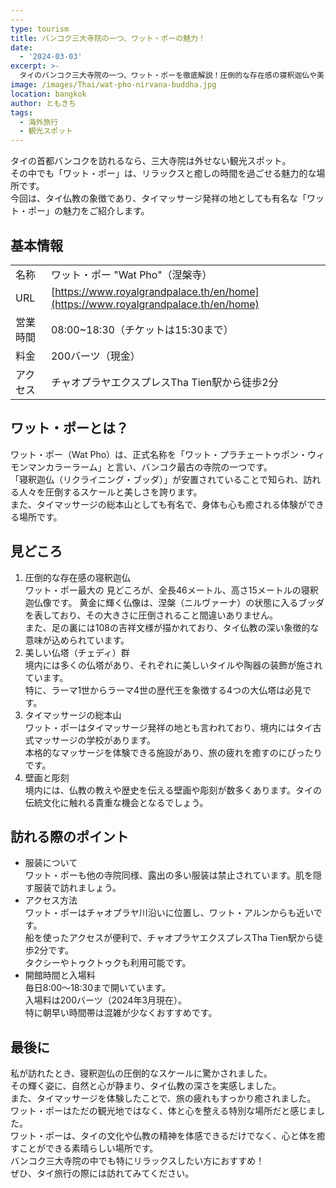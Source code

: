 ```yaml
---
---
type: tourism
title: バンコク三大寺院の一つ、ワット・ポーの魅力！
date:
  - '2024-03-03'
excerpt: >-
  タイのバンコク三大寺院の一つ、ワット・ポーを徹底解説！圧倒的な存在感の寝釈迦仏や美しい仏塔群、タイマッサージの本場で心身を癒す体験ができる魅力的なスポット。アクセス情報や訪問時のポイントも紹介。
image: /images/Thai/wat-pho-nirvana-buddha.jpg
location: bangkok
author: ともきち
tags:
  - 海外旅行
  - 観光スポット
---
```


タイの首都バンコクを訪れるなら、三大寺院は外せない観光スポット。  
その中でも「ワット・ポー」は、リラックスと癒しの時間を過ごせる魅力的な場所です。  
今回は、タイ仏教の象徴であり、タイマッサージ発祥の地としても有名な「ワット・ポー」の魅力をご紹介します。

## 基本情報

|          |                                                                                    |
| -------- | ---------------------------------------------------------------------------------- |
| 名称     | ワット・ポー "Wat Pho"（涅槃寺）                                                   |
| URL      | [https://www.royalgrandpalace.th/en/home](https://www.royalgrandpalace.th/en/home) |
| 営業時間 | 08:00~18:30（チケットは15:30まで）                                                 |
| 料金     | 200バーツ（現金）                                                                  |
| アクセス | チャオプラヤエクスプレスTha Tien駅から徒歩2分                                      |

## ワット・ポーとは？

ワット・ポー（Wat Pho）は、正式名称を「ワット・プラチェートゥポン・ウィモンマンカラーラーム」と言い、バンコク最古の寺院の一つです。  
「寝釈迦仏（リクライニング・ブッダ）」が安置されていることで知られ、訪れる人々を圧倒するスケールと美しさを誇ります。  
また、タイマッサージの総本山としても有名で、身体も心も癒される体験ができる場所です。

## 見どころ

1. 圧倒的な存在感の寝釈迦仏  
   ワット・ポー最大の 見どころが、全長46メートル、高さ15メートルの寝釈迦仏像です。
   黄金に輝く仏像は、涅槃（ニルヴァーナ）の状態に入るブッダを表しており、その大きさに圧倒されること間違いありません。  
   また、足の裏には108の吉祥文様が描かれており、タイ仏教の深い象徴的な意味が込められています。
2. 美しい仏塔（チェディ）群  
   境内には多くの仏塔があり、それぞれに美しいタイルや陶器の装飾が施されています。  
   特に、ラーマ1世からラーマ4世の歴代王を象徴する4つの大仏塔は必見です。
3. タイマッサージの総本山  
   ワット・ポーはタイマッサージ発祥の地とも言われており、境内にはタイ古式マッサージの学校があります。  
   本格的なマッサージを体験できる施設があり、旅の疲れを癒すのにぴったりです。
4. 壁画と彫刻  
   境内には、仏教の教えや歴史を伝える壁画や彫刻が数多くあります。タイの伝統文化に触れる貴重な機会となるでしょう。

## 訪れる際のポイント

- 服装について  
  ワット・ポーも他の寺院同様、露出の多い服装は禁止されています。肌を隠す服装で訪れましょう。
- アクセス方法  
  ワット・ポーはチャオプラヤ川沿いに位置し、ワット・アルンからも近いです。  
  船を使ったアクセスが便利で、チャオプラヤエクスプレスTha Tien駅から徒歩2分です。  
  タクシーやトゥクトゥクも利用可能です。
- 開館時間と入場料  
  毎日8:00～18:30まで開いています。  
  入場料は200バーツ（2024年3月現在）。  
  特に朝早い時間帯は混雑が少なくおすすめです。

## 最後に

私が訪れたとき、寝釈迦仏の圧倒的なスケールに驚かされました。  
その輝く姿に、自然と心が静まり、タイ仏教の深さを実感しました。  
また、タイマッサージを体験したことで、旅の疲れもすっかり癒されました。  
ワット・ポーはただの観光地ではなく、体と心を整える特別な場所だと感じました。  
ワット・ポーは、タイの文化や仏教の精神を体感できるだけでなく、心と体を癒すことができる素晴らしい場所です。  
バンコク三大寺院の中でも特にリラックスしたい方におすすめ！  
ぜひ、タイ旅行の際には訪れてみてください。
